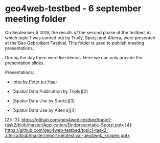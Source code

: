 # geo4web-testbed - 6 september meeting folder


On September 6 2016, the results of the second phase of the testbed, in which topic 1 was carried out by Triply, Spotzi and Alterra, were presented at the Geo Gebruikers Festival. This folder is used to publish meeting presentations. 

During the day there were live demos. Here we can only provide the presentation slides. 

Presentations: 

- [Intro by Peter ter Haar][1]

- [Spatial Data Publication by Triply][2]

- [Spatial Data Use by Spotzi][3]

- [Spatial Data Use by Alterra][4]


[1]: https://github.com/geo4web-testbed/general/blob/master/Meeting20160906/Geo4WebIntro-GeoGebruikersFestival.pptx
[2]: 
[3]: https://github.com/geo4web-testbed/topic1-task2/blob/master/Application/Eindpresentatie-Spotzi.pptx
[4]: https://github.com/geo4web-testbed/topic1-task2-alterra/blob/master/report/geofestival-geo4web_knapen.pptx

